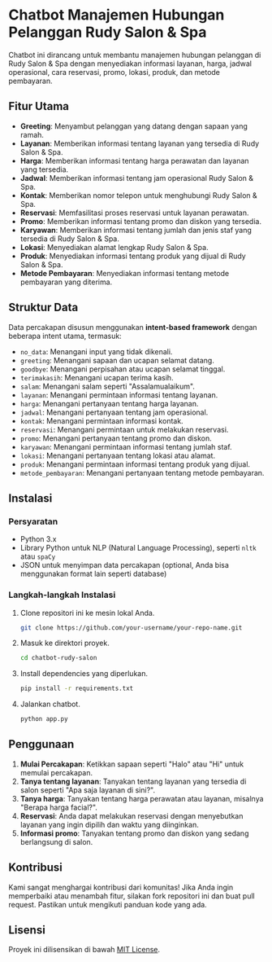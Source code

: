 # Chatbot Manajemen Hubungan Pelanggan Rudy Salon & Spa

Chatbot ini dirancang untuk membantu manajemen hubungan pelanggan di Rudy Salon & Spa dengan menyediakan informasi layanan, harga, jadwal operasional, cara reservasi, promo, lokasi, produk, dan metode pembayaran.

## Fitur Utama

- **Greeting**: Menyambut pelanggan yang datang dengan sapaan yang ramah.
- **Layanan**: Memberikan informasi tentang layanan yang tersedia di Rudy Salon & Spa.
- **Harga**: Memberikan informasi tentang harga perawatan dan layanan yang tersedia.
- **Jadwal**: Memberikan informasi tentang jam operasional Rudy Salon & Spa.
- **Kontak**: Memberikan nomor telepon untuk menghubungi Rudy Salon & Spa.
- **Reservasi**: Memfasilitasi proses reservasi untuk layanan perawatan.
- **Promo**: Memberikan informasi tentang promo dan diskon yang tersedia.
- **Karyawan**: Memberikan informasi tentang jumlah dan jenis staf yang tersedia di Rudy Salon & Spa.
- **Lokasi**: Menyediakan alamat lengkap Rudy Salon & Spa.
- **Produk**: Menyediakan informasi tentang produk yang dijual di Rudy Salon & Spa.
- **Metode Pembayaran**: Menyediakan informasi tentang metode pembayaran yang diterima.

## Struktur Data

Data percakapan disusun menggunakan **intent-based framework** dengan beberapa intent utama, termasuk:

- `no_data`: Menangani input yang tidak dikenali.
- `greeting`: Menangani sapaan dan ucapan selamat datang.
- `goodbye`: Menangani perpisahan atau ucapan selamat tinggal.
- `terimakasih`: Menangani ucapan terima kasih.
- `salam`: Menangani salam seperti "Assalamualaikum".
- `layanan`: Menangani permintaan informasi tentang layanan.
- `harga`: Menangani pertanyaan tentang harga layanan.
- `jadwal`: Menangani pertanyaan tentang jam operasional.
- `kontak`: Menangani permintaan informasi kontak.
- `reservasi`: Menangani permintaan untuk melakukan reservasi.
- `promo`: Menangani pertanyaan tentang promo dan diskon.
- `karyawan`: Menangani permintaan informasi tentang jumlah staf.
- `lokasi`: Menangani pertanyaan tentang lokasi atau alamat.
- `produk`: Menangani permintaan informasi tentang produk yang dijual.
- `metode_pembayaran`: Menangani pertanyaan tentang metode pembayaran.

## Instalasi

### Persyaratan

- Python 3.x
- Library Python untuk NLP (Natural Language Processing), seperti `nltk` atau `spaCy`
- JSON untuk menyimpan data percakapan (optional, Anda bisa menggunakan format lain seperti database)

### Langkah-langkah Instalasi

1. Clone repositori ini ke mesin lokal Anda.

   ```bash
   git clone https://github.com/your-username/your-repo-name.git
   ```

2. Masuk ke direktori proyek.

   ```bash
   cd chatbot-rudy-salon
   ```

3. Install dependencies yang diperlukan.

   ```bash
   pip install -r requirements.txt
   ```

4. Jalankan chatbot.
   ```bash
   python app.py
   ```

## Penggunaan

1. **Mulai Percakapan**: Ketikkan sapaan seperti "Halo" atau "Hi" untuk memulai percakapan.
2. **Tanya tentang layanan**: Tanyakan tentang layanan yang tersedia di salon seperti "Apa saja layanan di sini?".
3. **Tanya harga**: Tanyakan tentang harga perawatan atau layanan, misalnya "Berapa harga facial?".
4. **Reservasi**: Anda dapat melakukan reservasi dengan menyebutkan layanan yang ingin dipilih dan waktu yang diinginkan.
5. **Informasi promo**: Tanyakan tentang promo dan diskon yang sedang berlangsung di salon.

## Kontribusi

Kami sangat menghargai kontribusi dari komunitas! Jika Anda ingin memperbaiki atau menambah fitur, silakan fork repositori ini dan buat pull request. Pastikan untuk mengikuti panduan kode yang ada.

## Lisensi

Proyek ini dilisensikan di bawah [MIT License](LICENSE).
